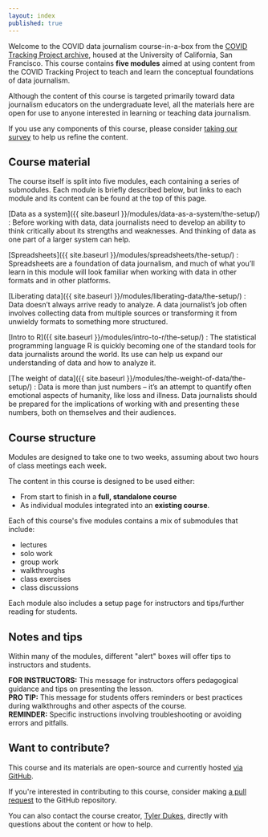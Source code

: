 ```yaml
---
layout: index
published: true
---
```


Welcome to the COVID data journalism course-in-a-box from the [COVID Tracking Project archive](https://www.library.ucsf.edu/archives/covid-19-pandemic/the-covid-tracking-project-archive/), housed at the University of California, San Francisco. This course contains **five modules** aimed at using content from the COVID Tracking Project to teach and learn the conceptual foundations of data journalism.

Although the content of this course is targeted primarily toward data journalism educators on the undergraduate level, all the materials here are open for use to anyone interested in learning or teaching data journalism.

If you use any components of this course, please consider [taking our survey](https://ucsf.co1.qualtrics.com/jfe/form/SV_2mWh1W6AWqApLo2) to help us refine the content.

## Course material

The course itself is split into five modules, each containing a series of submodules. Each module is briefly described below, but links to each module and its content can be found at the top of this page.

[Data as a system]({{ site.baseurl }}/modules/data-as-a-system/the-setup/)
: Before working with data, data journalists need to develop an ability to think critically about its strengths and weaknesses. And thinking of data as one part of a larger system can help.

[Spreadsheets]({{ site.baseurl }}/modules/spreadsheets/the-setup/)
: Spreadsheets are a foundation of data journalism, and much of what you’ll learn in this module will look familiar when working with data in other formats and in other platforms.

[Liberating data]({{ site.baseurl }}/modules/liberating-data/the-setup/)
: Data doesn’t always arrive ready to analyze. A data journalist’s job often involves collecting data from multiple sources or transforming it from unwieldy formats to something more structured.

[Intro to R]({{ site.baseurl }}/modules/intro-to-r/the-setup/)
: The statistical programming language R is quickly becoming one of the standard tools for data journalists around the world. Its use can help us expand our understanding of data and how to analyze it.

[The weight of data]({{ site.baseurl }}/modules/the-weight-of-data/the-setup/)
: Data is more than just numbers – it’s an attempt to quantify often emotional aspects of humanity, like loss and illness. Data journalists should be prepared for the implications of working with and presenting these numbers, both on themselves and their audiences.

## Course structure

Modules are designed to take one to two weeks, assuming about two hours of class meetings each week.

The content in this course is designed to be used either:
* From start to finish in a **full, standalone course** 
* As individual modules integrated into an **existing course**.

Each of this course's five modules contains a mix of submodules that include:
* lectures
* solo work
* group work
* walkthroughs
* class exercises
* class discussions

Each module also includes a setup page for instructors and tips/further reading for students.

## Notes and tips

Within many of the modules, different "alert" boxes will offer tips to instructors and students.

<div class="alert alert-primary" role="alert">
    <strong>FOR INSTRUCTORS:</strong> This message for instructors offers pedagogical guidance and tips on presenting the lesson.
</div>

<div class="alert alert-info" role="alert">
    <strong>PRO TIP:</strong> This message for students offers reminders or best practices during walkthroughs and other aspects of the course.
</div>

<div class="alert alert-success" role="alert">
    <strong>REMINDER:</strong> Specific instructions involving troubleshooting or avoiding errors and pitfalls.
</div>

## Want to contribute?

This course and its materials are open-source and currently hosted [via GitHub](https://github.com/ctp-archive/data-journalism).

If you're interested in contributing to this course, consider making [a pull request](https://github.com/ctp-archive/data-journalism/pulls) to the GitHub repository.

You can also contact the course creator, [Tyler Dukes](mailto::tyler.dukes@gmail.com), directly with questions about the content or how to help.
